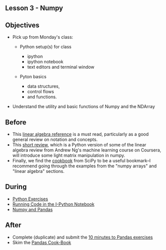 ## Lesson 3 - Numpy

## Objectives

* Pick up from Monday's class:
   * Python setup(s) for class
     * ipython
     * ipython notebook
     * text editors and terminal window  
   
   * Pyton basics
     * data structures, 
     * control flows 
     * and functions.
     
 * Understand the utility and basic functions of Numpy and the NDArray

## Before

* This [linear algebra reference](http://cs229.stanford.edu/section/cs229-linalg.pdf) is a must read, particularly as a good general review on notation and concepts.
* This [short review](http://codebright.wordpress.com/2011/10/07/linear-algebra-review-and-numpy/), which is a Python version of some of the linear algebra review from Andrew Ng's machine learning course on Coursera, will introduce some light matrix manipulation in numpy.
* Finally, we find the [cookbook](http://wiki.scipy.org/Cookbook) from SciPy to be a useful bookmark–I recommend going through the examples from the "numpy arrays" and "linear algebra" sections.

## During

* [Python Exercises](python_exercises.md)
* [Running Code in the I-Python Notebook](http://nbviewer.ipython.org/github/TeachingDataScience/data-science-course/blob/forstudentviewing/lesson03_numpy/lec_03_IPythonNBIntro.ipynb)
* [Numpy and Pandas](http://nbviewer.ipython.org/github/TeachingDataScience/data-science-course/blob/forstudentviewing/lesson03_numpy/lec_03_numpy_and_pandas.ipynb)

## After
* Complete (duplicate) and submit the [10 minutes to Pandas exercises](http://pandas.pydata.org/pandas-docs/stable/10min.html#min)
* Skim the [Pandas Cook-Book](http://nbviewer.ipython.org/github/jvns/pandas-cookbook/tree/v0.1/cookbook/)
